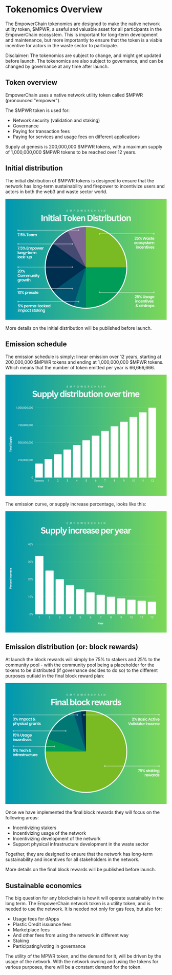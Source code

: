 # Tokenomics Overview

The EmpowerChain tokenomics are designed to make the native network utility token, $MPWR, a useful and valuable asset 
for all participants in the EmpowerChain ecosystem. This is important for long-term development and maintenance, but
more importantly to ensure that the token is a viable incentive for actors in the waste sector to participate.

Disclaimer: The tokenomics are subject to change, and might get updated before launch. The tokenomics are also subject
to governance, and can be changed by governance at any time after launch.

## Token overview

EmpowerChain uses a native network utility token called $MPWR (pronounced "empower").

The $MPWR token is used for:
- Network security (validation and staking)
- Governance
- Paying for transaction fees
- Paying for services and usage fees on different applications

Supply at genesis is 200,000,000 $MPWR tokens, with a maximum supply of 1,000,000,000 $MPWR tokens to be reached over 12 years.

## Initial distribution

The initial distribution of $MPWR tokens is designed to ensure that the network has long-term sustainability and 
firepower to incentivize users and actors in both the web3 and waste sector world.

![token-distribution.png](./token-distribution.png)

More details on the initial distribution will be published before launch.

<!-- To read more details about the initial distribution, see [Initial token distribution](./initial-token-distribution.md). -->

## Emission schedule

The emission schedule is simply: linear emission over 12 years, starting at 200,000,000 $MPWR tokens and ending at 1,000,000,000 $MPWR tokens.
Which means that the number of token emitted per year is 66,666,666.

![Total supply over 12 years](./total-supply.png)

The emission curve, or supply increase percentage, looks like this:

![Supply increase per year](./emission.png)

## Emission distribution (or: block rewards)

At launch the block rewards will simply be 75% to stakers and 25% to the community pool - with the community pool being
a placeholder for the tokens to be distributed (if governance decides to do so) to the different purposes outlaid in the
final block reward plan:

![final-block-rewards.png](./final-block-rewards.png)

Once we have implemented the final block rewards they will focus on the following areas:
- Incentivizing stakers
- Incentivizing usage of the network
- Incentivizing development of the network
- Support physical infrastructure development in the waste sector

Together, they are designed to ensure that the network has long-term sustainability and incentives for all stakeholders in the network.

More details on the final block rewards will be published before launch.

<!-- To read more details about the final block rewards, see [Block rewards](./block-rewards.md). -->

## Sustainable economics
The big question for any blockchain is how it will operate sustainably in the long term. The EmpowerChain network token
is a utility token, and is needed to use the network. It is needed not only for gas fees, but also for:
- Usage fees for dApps
- Plastic Credit issuance fees
- Marketplace fees
- And other fees from using the network in different way
- Staking
- Participating/voting in governance

The utility of the MPWR token, and the demand for it, will be driven by the usage of the network.
WIth the network owning and using the tokens for various purposes, there will be a constant demand for the token.